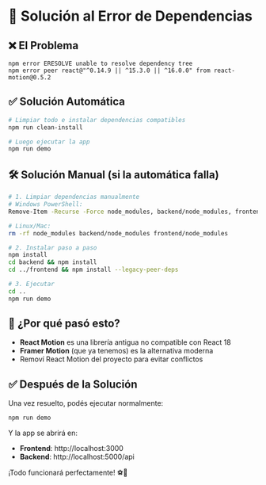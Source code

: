 # 🔧 Solución al Error de Dependencias

## ❌ **El Problema**
```
npm error ERESOLVE unable to resolve dependency tree
npm error peer react@"^0.14.9 || ^15.3.0 || ^16.0.0" from react-motion@0.5.2
```

## ✅ **Solución Automática**

```bash
# Limpiar todo e instalar dependencias compatibles
npm run clean-install

# Luego ejecutar la app
npm run demo
```

## 🛠️ **Solución Manual (si la automática falla)**

```bash
# 1. Limpiar dependencias manualmente
# Windows PowerShell:
Remove-Item -Recurse -Force node_modules, backend/node_modules, frontend/node_modules -ErrorAction SilentlyContinue

# Linux/Mac:
rm -rf node_modules backend/node_modules frontend/node_modules

# 2. Instalar paso a paso
npm install
cd backend && npm install
cd ../frontend && npm install --legacy-peer-deps

# 3. Ejecutar
cd ..
npm run demo
```

## 🎯 **¿Por qué pasó esto?**

- **React Motion** es una librería antigua no compatible con React 18
- **Framer Motion** (que ya tenemos) es la alternativa moderna
- Removí React Motion del proyecto para evitar conflictos

## ✅ **Después de la Solución**

Una vez resuelto, podés ejecutar normalmente:

```bash
npm run demo
```

Y la app se abrirá en:
- **Frontend**: http://localhost:3000  
- **Backend**: http://localhost:5000/api

¡Todo funcionará perfectamente! ⚽🎉
